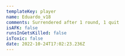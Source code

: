 ```yaml
---
templateKey: player
name: Eduardo_v18
comments: Surrendered after 1 round, 1 quit
isAFK: false
runsInGetsKilled: false
isToxic: false
date: 2022-10-24T17:02:23.236Z
---
```

